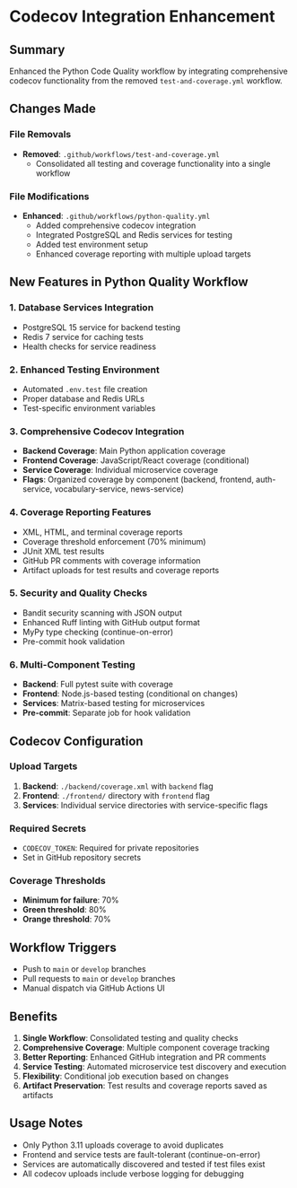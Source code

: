 # Codecov Integration Enhancement

## Summary

Enhanced the Python Code Quality workflow by integrating comprehensive codecov functionality from the removed `test-and-coverage.yml` workflow.

## Changes Made

### File Removals

- **Removed**: `.github/workflows/test-and-coverage.yml`
  - Consolidated all testing and coverage functionality into a single workflow

### File Modifications

- **Enhanced**: `.github/workflows/python-quality.yml`
  - Added comprehensive codecov integration
  - Integrated PostgreSQL and Redis services for testing
  - Added test environment setup
  - Enhanced coverage reporting with multiple upload targets

## New Features in Python Quality Workflow

### 1. Database Services Integration

- PostgreSQL 15 service for backend testing
- Redis 7 service for caching tests
- Health checks for service readiness

### 2. Enhanced Testing Environment

- Automated `.env.test` file creation
- Proper database and Redis URLs
- Test-specific environment variables

### 3. Comprehensive Codecov Integration

- **Backend Coverage**: Main Python application coverage
- **Frontend Coverage**: JavaScript/React coverage (conditional)
- **Service Coverage**: Individual microservice coverage
- **Flags**: Organized coverage by component (backend, frontend, auth-service, vocabulary-service, news-service)

### 4. Coverage Reporting Features

- XML, HTML, and terminal coverage reports
- Coverage threshold enforcement (70% minimum)
- JUnit XML test results
- GitHub PR comments with coverage information
- Artifact uploads for test results and coverage reports

### 5. Security and Quality Checks

- Bandit security scanning with JSON output
- Enhanced Ruff linting with GitHub output format
- MyPy type checking (continue-on-error)
- Pre-commit hook validation

### 6. Multi-Component Testing

- **Backend**: Full pytest suite with coverage
- **Frontend**: Node.js-based testing (conditional on changes)
- **Services**: Matrix-based testing for microservices
- **Pre-commit**: Separate job for hook validation

## Codecov Configuration

### Upload Targets

1. **Backend**: `./backend/coverage.xml` with `backend` flag
2. **Frontend**: `./frontend/` directory with `frontend` flag
3. **Services**: Individual service directories with service-specific flags

### Required Secrets

- `CODECOV_TOKEN`: Required for private repositories
- Set in GitHub repository secrets

### Coverage Thresholds

- **Minimum for failure**: 70%
- **Green threshold**: 80%
- **Orange threshold**: 70%

## Workflow Triggers

- Push to `main` or `develop` branches
- Pull requests to `main` or `develop` branches
- Manual dispatch via GitHub Actions UI

## Benefits

1. **Single Workflow**: Consolidated testing and quality checks
2. **Comprehensive Coverage**: Multiple component coverage tracking
3. **Better Reporting**: Enhanced GitHub integration and PR comments
4. **Service Testing**: Automated microservice test discovery and execution
5. **Flexibility**: Conditional job execution based on changes
6. **Artifact Preservation**: Test results and coverage reports saved as artifacts

## Usage Notes

- Only Python 3.11 uploads coverage to avoid duplicates
- Frontend and service tests are fault-tolerant (continue-on-error)
- Services are automatically discovered and tested if test files exist
- All codecov uploads include verbose logging for debugging
